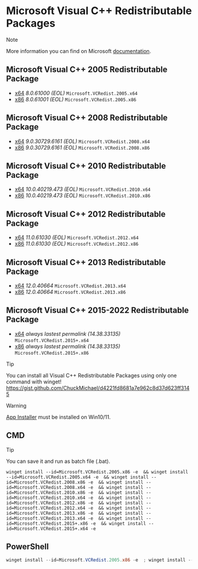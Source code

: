 # Microsoft Visual C++ Redistributable Packages

> [!NOTE]
> More information you can find on Microsoft [documentation](https://support.microsoft.com/en-us/help/2977003/the-latest-supported-visual-c-downloads).
 
## Microsoft Visual C++ 2005 Redistributable Package
  * [x64](https://download.microsoft.com/download/8/B/4/8B42259F-5D70-43F4-AC2E-4B208FD8D66A/vcredist_x64.EXE) *8.0.61000 (EOL)* `Microsoft.VCRedist.2005.x64`<br>
  * [x86](https://download.microsoft.com/download/8/B/4/8B42259F-5D70-43F4-AC2E-4B208FD8D66A/vcredist_x86.EXE) *8.0.61001 (EOL)* `Microsoft.VCRedist.2005.x86`
## Microsoft Visual C++ 2008 Redistributable Package
  * [x64](https://download.microsoft.com/download/5/D/8/5D8C65CB-C849-4025-8E95-C3966CAFD8AE/vcredist_x64.exe) *9.0.30729.6161 (EOL)* `Microsoft.VCRedist.2008.x64`<br>
  * [x86](https://download.microsoft.com/download/5/D/8/5D8C65CB-C849-4025-8E95-C3966CAFD8AE/vcredist_x86.exe) *9.0.30729.6161 (EOL)* `Microsoft.VCRedist.2008.x86`
## Microsoft Visual C++ 2010 Redistributable Package
  * [x64](https://download.microsoft.com/download/E/E/0/EE05C9EF-A661-4D9E-BCE2-6961ECDF087F/vcredist_x64.exe) *10.0.40219.473 (EOL)* `Microsoft.VCRedist.2010.x64`<br>
  * [x86](https://download.microsoft.com/download/E/E/0/EE05C9EF-A661-4D9E-BCE2-6961ECDF087F/vcredist_x86.exe) *10.0.40219.473 (EOL)* `Microsoft.VCRedist.2010.x86`
## Microsoft Visual C++ 2012 Redistributable Package
  * [x64](https://download.microsoft.com/download/1/6/B/16B06F60-3B20-4FF2-B699-5E9B7962F9AE/VSU_4/vcredist_x64.exe) *11.0.61030 (EOL)* `Microsoft.VCRedist.2012.x64`<br>
  * [x86](https://download.microsoft.com/download/1/6/B/16B06F60-3B20-4FF2-B699-5E9B7962F9AE/VSU_4/vcredist_x86.exe) *11.0.61030 (EOL)* `Microsoft.VCRedist.2012.x86`
## Microsoft Visual C++ 2013 Redistributable Package
  * [x64](https://aka.ms/highdpimfc2013x64enu) *12.0.40664* `Microsoft.VCRedist.2013.x64` <br>
  * [x86](https://aka.ms/highdpimfc2013x86enu) *12.0.40664* `Microsoft.VCRedist.2013.x86` 
## Microsoft Visual C++ 2015-2022 Redistributable Package
  * [x64](https://aka.ms/vs/17/release/VC_redist.x64.exe) *always lastest permalink (14.38.33135)* `Microsoft.VCRedist.2015+.x64` <br>
  * [x86](https://aka.ms/vs/17/release/VC_redist.x86.exe) *always lastest permalink (14.38.33135)* `Microsoft.VCRedist.2015+.x86` <br>

> [!TIP]
> You can install all Visual C++ Redistributable Packages using only one command with winget! https://gist.github.com/ChuckMichael/d4221fd8681a7e962c8d37d623ff3145

  > [!WARNING]
> [App Installer](https://apps.microsoft.com/store/detail/app-installer/9NBLGGH4NNS1) must be installed on Win10/11.

## CMD

> [!TIP]
> You can save it and run as batch file (.bat).

```batch
winget install --id=Microsoft.VCRedist.2005.x86 -e  && winget install --id=Microsoft.VCRedist.2005.x64 -e  && winget install --id=Microsoft.VCRedist.2008.x86 -e  && winget install --id=Microsoft.VCRedist.2008.x64 -e  && winget install --id=Microsoft.VCRedist.2010.x86 -e  && winget install --id=Microsoft.VCRedist.2010.x64 -e  && winget install --id=Microsoft.VCRedist.2012.x86 -e  && winget install --id=Microsoft.VCRedist.2012.x64 -e  && winget install --id=Microsoft.VCRedist.2013.x86 -e  && winget install --id=Microsoft.VCRedist.2013.x64 -e  && winget install --id=Microsoft.VCRedist.2015+.x86 -e  && winget install --id=Microsoft.VCRedist.2015+.x64 -e 
```
## PowerShell
```powershell
winget install --id=Microsoft.VCRedist.2005.x86 -e  ; winget install --id=Microsoft.VCRedist.2005.x64 -e  ; winget install --id=Microsoft.VCRedist.2008.x86 -e  ; winget install --id=Microsoft.VCRedist.2008.x64 -e  ; winget install --id=Microsoft.VCRedist.2010.x86 -e  ; winget install --id=Microsoft.VCRedist.2010.x64 -e  ; winget install --id=Microsoft.VCRedist.2012.x86 -e  ; winget install --id=Microsoft.VCRedist.2012.x64 -e  ; winget install --id=Microsoft.VCRedist.2013.x86 -e  ; winget install --id=Microsoft.VCRedist.2013.x64 -e  ; winget install --id=Microsoft.VCRedist.2015+.x86 -e  ; winget install --id=Microsoft.VCRedist.2015+.x64 -e 
